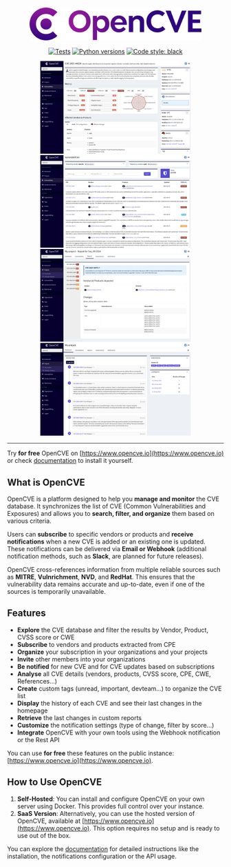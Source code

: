 <p align="center">
  <img alt="OpenCVE" src="https://raw.githubusercontent.com/opencve/opencve/v2/logo.png" width="400px;">
</p>
<p align="center">
  <a href="https://github.com/opencve/opencve/actions?query=workflow%3ATests"><img alt="Tests" src="https://github.com/opencve/opencve/workflows/Tests/badge.svg"></a>
  <a href="https://www.python.org/"><img alt="Python versions" src="https://img.shields.io/badge/python-3.9%2B-blue.svg"></a>
  <a href="https://github.com/python/black"><img alt="Code style: black" src="https://img.shields.io/badge/code%20style-black-000000.svg"></a>
</p>

<p align="center">
  <img src="https://raw.githubusercontent.com/opencve/opencve/v2/opencve1.png" width="350" height="215">
  <img src="https://raw.githubusercontent.com/opencve/opencve/v2/opencve2.png" width="350" height="215">
  <img src="https://raw.githubusercontent.com/opencve/opencve/v2/opencve3.png" width="350" height="215">
  <img src="https://raw.githubusercontent.com/opencve/opencve/v2/opencve4.png" width="350" height="215">
</p>

----------------

Try **for free** OpenCVE on [https://www.opencve.io](https://www.opencve.io) or check [documentation](https://docs.opencve.io) to install it yourself.

## What is OpenCVE

OpenCVE is a platform designed to help you **manage and monitor** the CVE database. It synchronizes the list of CVE (Common Vulnerabilities and Exposures) and allows you to **search, filter, and organize** them based on various criteria.

Users can **subscribe** to specific vendors or products and **receive notifications** when a new CVE is added or an existing one is updated. These notifications can be delivered via **Email or Webhook** (additional notification methods, such as **Slack**, are planned for future releases).

OpenCVE cross-references information from multiple reliable sources such as **MITRE**, **Vulnrichment**, **NVD**, and **RedHat**. This ensures that the vulnerability data remains accurate and up-to-date, even if one of the sources is temporarily unavailable.

## Features

- **Explore** the CVE database and filter the results by Vendor, Product, CVSS score or CWE
- **Subscribe** to vendors and products extracted from CPE
- **Organize** your subscription in your organizations and your projects
- **Invite** other members into your organizations
- **Be notified** for new CVE and for CVE updates based on subscriptions
- **Analyse** all CVE details (vendors, products, CVSS score, CPE, CWE, References...)
- **Create** custom tags (unread, important, devteam...) to organize the CVE list
- **Display** the history of each CVE and see their last changes in the homepage
- **Retrieve** the last changes in custom reports
- **Customize** the notification settings (type of change, filter by score...)
- **Integrate** OpenCVE with your own tools using the Webhook notification or the Rest API

You can use **for free** these features on the public instance: [https://www.opencve.io](https://www.opencve.io).

## How to Use OpenCVE

1. **Self-Hosted**: You can install and configure OpenCVE on your own server using Docker. This provides full control over your instance.
2. **SaaS Version**: Alternatively, you can use the hosted version of OpenCVE, available at [https://www.opencve.io](https://www.opencve.io). This option requires no setup and is ready to use out of the box.

You can explore the [documentation](https://docs.opencve.io) for detailed instructions like the installation, the notifications configuration or the API usage.
